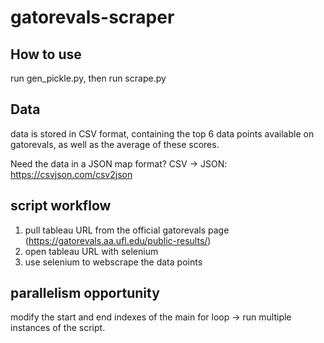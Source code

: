 # gatorevals-scraper

## How to use
run gen_pickle.py, then run scrape.py


## Data
data is stored in CSV format, containing the top 6 data points available on gatorevals, as well as the average of these scores.

Need the data in a JSON map format?
CSV -> JSON:
https://csvjson.com/csv2json

## script workflow
1. pull tableau URL from the official gatorevals page (https://gatorevals.aa.ufl.edu/public-results/)
2. open tableau URL with selenium
3. use selenium to webscrape the data points

## parallelism opportunity
modify the start and end indexes of the main for loop -> run multiple instances of the script.